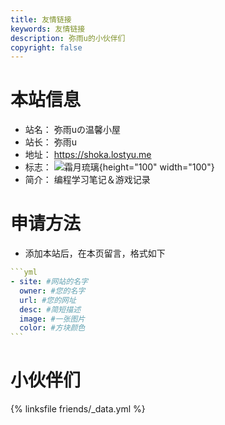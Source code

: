 ```yaml
---
title: 友情链接
keywords: 友情链接
description: 弥雨u的小伙伴们
copyright: false
---
```


# 本站信息
- 站名： 弥雨uの温馨小屋
- 站长： 弥雨u
- 地址： https://shoka.lostyu.me
- 标志： ![霜月琉璃](https://cdn.jsdelivr.net/gh/amehime/shoka@latest/images/avatar.jpg){height="100" width="100"}
- 简介： 编程学习笔记＆游戏记录

# 申请方法
- 添加本站后，在本页留言，格式如下

~~~yml
```yml
- site: #网站的名字
  owner: #您的名字
  url: #您的网址
  desc: #简短描述
  image: #一张图片
  color: #方块颜色
```
~~~

# 小伙伴们
{% linksfile friends/_data.yml %}

